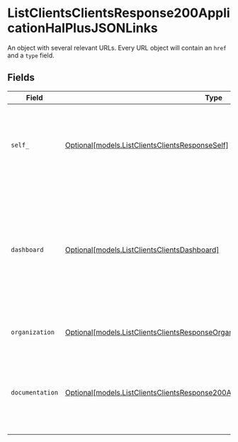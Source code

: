 # ListClientsClientsResponse200ApplicationHalPlusJSONLinks

An object with several relevant URLs. Every URL object will contain an `href` and a `type` field.


## Fields

| Field                                                                                                                                                              | Type                                                                                                                                                               | Required                                                                                                                                                           | Description                                                                                                                                                        |
| ------------------------------------------------------------------------------------------------------------------------------------------------------------------ | ------------------------------------------------------------------------------------------------------------------------------------------------------------------ | ------------------------------------------------------------------------------------------------------------------------------------------------------------------ | ------------------------------------------------------------------------------------------------------------------------------------------------------------------ |
| `self_`                                                                                                                                                            | [Optional[models.ListClientsClientsResponseSelf]](../models/listclientsclientsresponseself.md)                                                                     | :heavy_minus_sign:                                                                                                                                                 | In v2 endpoints, URLs are commonly represented as objects with an `href` and `type` field.                                                                         |
| `dashboard`                                                                                                                                                        | [Optional[models.ListClientsClientsDashboard]](../models/listclientsclientsdashboard.md)                                                                           | :heavy_minus_sign:                                                                                                                                                 | Direct link to the onboarding process in the Mollie dashboard. The merchant can be redirected to this page to complete their onboarding.                           |
| `organization`                                                                                                                                                     | [Optional[models.ListClientsClientsResponseOrganization]](../models/listclientsclientsresponseorganization.md)                                                     | :heavy_minus_sign:                                                                                                                                                 | The API resource URL of the organization.                                                                                                                          |
| `documentation`                                                                                                                                                    | [Optional[models.ListClientsClientsResponse200ApplicationHalPlusJSONDocumentation]](../models/listclientsclientsresponse200applicationhalplusjsondocumentation.md) | :heavy_minus_sign:                                                                                                                                                 | In v2 endpoints, URLs are commonly represented as objects with an `href` and `type` field.                                                                         |
